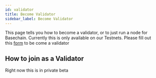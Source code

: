 ```yaml
---
id: validator
title: Become Validator
sidebar_label: Become Validator
---
```

This page tells you how to become a validator, or to just run a node for Basechain. Currently this is only available on our Testnets. Please fill out this [form](http://bit.ly/Loom_Validator_Form) to be come a validator

## How to join as a Validator

Right now this is in private beta